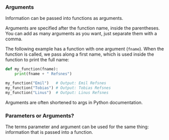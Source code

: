 ### Arguments

Information can be passed into functions as arguments.

Arguments are specified after the function name, inside the parentheses. You can add as many arguments as you want, just separate them with a comma.

The following example has a function with one argument (`fname`). When the function is called, we pass along a first name, which is used inside the function to print the full name:

```python
def my_function(fname):
    print(fname + " Refsnes")

my_function("Emil")   # Output: Emil Refsnes
my_function("Tobias") # Output: Tobias Refsnes
my_function("Linus")  # Output: Linus Refsnes
```
Arguments are often shortened to args in Python documentation.

### Parameters or Arguments?

The terms parameter and argument can be used for the same thing: information that is passed into a function.
